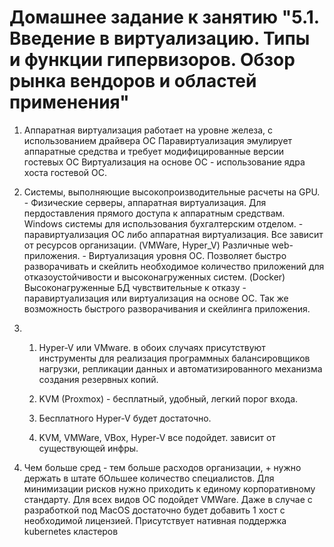 # Домашнее задание к занятию "5.1. Введение в виртуализацию. Типы и функции гипервизоров. Обзор рынка вендоров и областей применения"

1. Аппаратная виртуализация работает на уровне железа, с использованием драйвера ОС
Паравиртуализация эмулирует аппаратные средства и требует модифицированные версии гостевых ОС
Виртуализация на основе ОС - использование ядра хоста гостевой ОС.

2. Системы, выполняющие высокопроизводительные расчеты на GPU. - Физические серверы, аппаратная виртуализация. Для пердоставления прямого доступа к аппаратным средствам.
Windows системы для использования бухгалтерским отделом. - паравиртуализация ОС либо аппаратная виртуализация. Все зависит от ресурсов организации. (VMWare, Hyper_V)
Различные web-приложения. - Виртуализация уровня ОС. Позволяет быстро разворачивать и скейлить необходимое количество приложений для отказоустойчивости и высоконагруженных систем. (Docker)
Высоконагруженные БД чувствительные к отказу - паравиртуализация или виртуализация на основе ОС. Так же возможность быстрого разворачивания и скейлинга приложения.

3. 
   1. Hyper-V или VMware. в обоих случаях присутствуют инструменты для реализация программных балансировщиков нагрузки, репликации данных и автоматизированного механизма создания резервных копий.

   2. KVM (Proxmox) - бесплатный, удобный, легкий порог входа. 
   
   3. Бесплатного Hyper-V будет достаточно. 

   4. KVM, VMWare, VBox, Hyper-V все подойдет. зависит от существующей инфры.

4. Чем больше сред - тем больше расходов организации, + нужно держать в штате бОльшее количество специалистов. 
Для минимизации рисков нужно приходить к единому корпоративному стандарту. Для всех видов ОС подойдет VMWare. 
Даже в случае с разработкой под MacOS достаточно будет добавить 1 хост с необходимой лицензией. 
Присутствует нативная поддержка kubernetes кластеров
